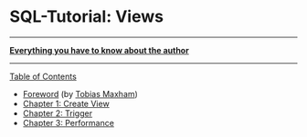 # SQL-Tutorial: Views

-----

**[Everything you have to know about the author](http://maxham.de/info)**

-----

[Table of Contents](toc.md)

* [Foreword](foreword.md) (by [Tobias Maxham](http://maxham.de))
* [Chapter 1: Create View](ch1.md)
* [Chapter 2: Trigger](ch2.md)
* [Chapter 3: Performance](ch3.md)

